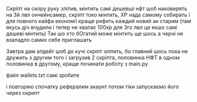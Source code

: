 Скріпт на скору руку зліпив, мінтить самі дешевші нфт шоб наковирять на 3й лвл ончейнсамер, скріпт токо мінтить, ХР нада самому собирать і для повного кайфа економії краще рефить каждий новий ак старим (там якусь діч вчудили і тепер не хватає 100хр для 3го лвл це якшо самі дешеві мінтить) Так шо хто бОгатий може мінтить ще шось а черні не взападло самих себе приглашать

Завтра дам апдейт шоб до кучі скріпт зліпить, бо главний шось пока не дружить з другим того і загрузив 2 скріпта, половинка НФТ в одном половинка в другому, краще починати роботу з main.py

файл wallets.txt самі зробите

і повторяю спочатку рефералим акаунт потом тіки запускаємо його через скрипт
